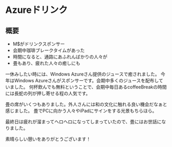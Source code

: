 # Azureドリンク

## 概要
* M$がドリンクスポンサー
* 会期中珈琲ブレークタイムがあった
* 時間になると、通路にあふれんばかりの人々が
* 畳もあり、疲れた人々の癒しにも

一休みしたい時には、Windows Azureさん提供のジュースで癒されました。
今年はWindows Azureさんがスポンサーです。会期中多くのジュースを配布していました。
何杯飲んでも無料ということで、会期中毎日あるcoffeeBreakの時間には長蛇の列が押し寄せる程の人気です。

畳の席がいくつもありました。外人さんには和の文化に触れる良い機会だなぁと感じました。
畳でPCに向かう人々やiPadにサインをする光景もちらほら。

最終日は疲れが溜まってヘロヘロになってしまっていたので、畳にはお世話になりました。

素晴らしい憩いをありがとうございます！

